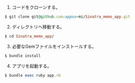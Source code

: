 1. コードをクローンする。
```ruby
$ git clone git@github.com:appsu-mi/Sinatra_memo_app.git
```
2. ディレクトリへ移動する。
```ruby
$ cd Sinatra_memo_app/
```
3. 必要なGemファイルをインストールする。
```ruby
$ bundle install
```
4. アプリを起動する。
```ruby
$ bundle exec ruby app.rb
```
